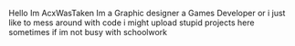 Hello Im AcxWasTaken Im a Graphic designer a Games Developer or i just like to mess around with code
i might upload stupid projects here sometimes if im not busy with schoolwork
